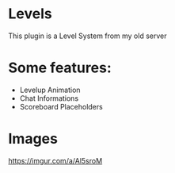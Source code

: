 # Levels
This plugin is a Level System from my old server

# Some features:
  - Levelup Animation
  - Chat Informations
  - Scoreboard Placeholders
# Images
https://imgur.com/a/Al5sroM

